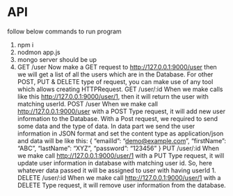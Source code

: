 # API
follow below commands to run program
1. npm i
2. nodmon app.js
3. mongo server should be up
4. GET /user
Now make a GET request to http://127.0.0.1:9000/user then we will get a list of all the users which are in the Database. 
For other POST, PUT & DELETE type of request, 
you can make use of any tool which allows creating HTTPRequest. 
GET /user/:id
When we make calls like this http://127.0.0.1:9000/user/1, 
then it will return the user with matching userId.
POST /user
When we make call http://127.0.0.1:9000/user with a POST Type request, 
it will add new user information to the Database. With a Post request, 
we required to send some data and the type of data.
In data part we send the user information in JSON format and set the content type as application/json 
and data will be like this:
{
“emailId”: “demo@example.com”,
“firstName”: “ABC”,
“lastName”: “XYZ”,
“password”: “123456”
}
PUT /user/:id
When we make call http://127.0.0.1:9000/user/1 with a PUT Type request,
it will update user information in database with matching user id. So, 
here whatever data passed it will be assigned to user with having userId 1.
DELETE /user/:id
When we make call http://127.0.0.1:9000/user/1 with a DELETE Type request,
it will remove user information from the database.
